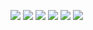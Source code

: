 <a href="https://instagram.com/joao.pedro.angelo"><img src="https://img.shields.io/badge/-Instagram-ff6800?style=for-the-badge&logo=instagram&logoColor=white"></a>
<a href = "mailto:carneiroangelojoaopedro@gmail.com"><img src="https://img.shields.io/badge/-Gmail-dedede?style=for-the-badge&logo=gmail&logoColor=black"></a>
<a href="https://www.youtube.com/@universoia-ytbr"><img src="https://img.shields.io/badge/-Youtube-FF0000?style=for-the-badge&logo=youtube"></a>
<a href="https://www.linkedin.com/in/joao-pedro-carneiro-angelo"><img src="https://img.shields.io/badge/-LinkedIn-%230077B5?style=for-the-badge&logo=linkedin&logoColor=white"></a>
<a href="http://lattes.cnpq.br/9454094060154650"><img src="https://img.shields.io/badge/-Currículo Lattes-1b1968?style=for-the-badge"></a>
<a href="https://joaopedroangelo.github.io"><img src="https://img.shields.io/badge/-Github.IO-786966?style=for-the-badge&logo=github&logoColor=white"></a>

